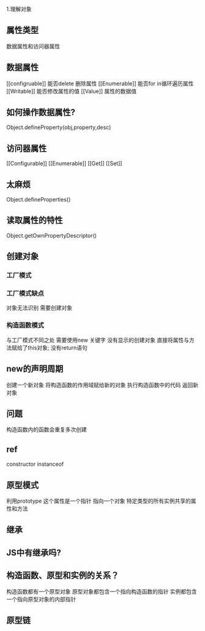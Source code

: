 1.理解对象

## 属性类型
数据属性和访问器属性

## 数据属性
[[configruable]] 能否delete 删除属性
[[Enumerable]] 能否for in循环遍历属性
[[Writable]] 能否修改属性的值
[[Value]] 属性的数据值

## 如何操作数据属性?
Object.defineProperty(obj,property,desc)

## 访问器属性
[[Configurable]]
[[Enumerable]]
[[Get]]
[[Set]]

## 太麻烦
Object.defineProperties()

## 读取属性的特性
Object.getOwnPropertyDescriptor()

## 创建对象

### 工厂模式

### 工厂模式缺点
对象无法识别
需要创建对象

### 构造函数模式
与工厂模式不同之处
需要使用new 关键字
没有显示的创建对象
直接将属性与方法赋给了this对象;
没有return语句

## new的声明周期
创建一个新对象
将构造函数的作用域赋给新的对象
执行构造函数中的代码
返回新对象

## 问题
构造函数内的函数会重复多次创建

## ref
constructor
instanceof

## 原型模式
利用prototype
这个属性是一个指针
指向一个对象
特定类型的所有实例共享的属性和方法


## 继承

## JS中有继承吗?

## 构造函数、原型和实例的关系？

构造函数都有一个原型对象
原型对象都包含一个指向构造函数的指针
实例都包含一个指向原型对象的内部指针

## 原型链



